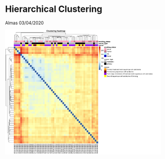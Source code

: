 Hierarchical Clustering
================
Almas
03/04/2020

![heatmap](../results/final/heatmap_with_clusters.png)
